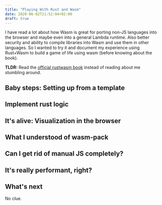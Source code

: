 ```yaml
---
title: "Playing With Rust and Wasm"
date: 2020-06-02T21:52:04+02:00
draft: true
---
```


I have read a lot about how Wasm is great for porting non-JS languages into the browser and maybe even into a general Lambda runtime.
Also better security and ability to compile libraries into Wasm and use them in other languages.
So I wanted to try it and document my experience using Rust+Wasm to build a game of life using wasm (before knowing about the book).

**TLDR:** Read the [official rustwasm book](https://rustwasm.github.io/book/) instead of reading about me stumbling around.

## Baby steps: Setting up from a template
## Implement rust logic
## It's alive: Visualization in the browser
## What I understood of wasm-pack
## Can I get rid of manual JS completely?
## It's really performant, right?
## What's next
No clue.
